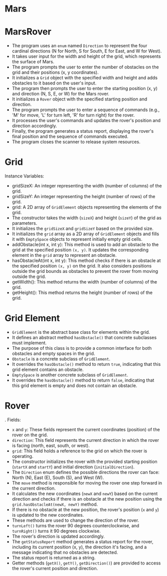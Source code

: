 # Mars
# MarsRover
- The program uses an `enum` named `Direction` to represent the four cardinal directions (N for North, S for South, E for East, and W for West).
- It takes user input for the width and height of the grid, which represents the surface of Mars.
- The program prompts the user to enter the number of obstacles on the grid and their positions (x, y coordinates).
- It initializes a `Grid` object with the specified width and height and adds obstacles to it based on the user's input.
- The program then prompts the user to enter the starting position (x, y) and direction (N, S, E, or W) for the Mars rover.
- It initializes a `Rover` object with the specified starting position and direction.
- The program prompts the user to enter a sequence of commands (e.g., 'M' for move, 'L' for turn left, 'R' for turn right) for the rover.
- It processes the user's commands and updates the rover's position and direction accordingly.
- Finally, the program generates a status report, displaying the rover's final position and the sequence of commands executed.
- The program closes the scanner to release system resources.
# Grid
Instance Variables:
  - gridSizeX: An integer representing the width (number of columns) of the grid.
  - gridSizeY: An integer representing the height (number of rows) of the grid.
  - grid: A 2D array of `GridElement` objects representing the elements of the grid.
- The constructor takes the width (`sizeX`) and height (`sizeY`) of the grid as parameters.
- It initializes the `gridSizeX` and `gridSizeY` based on the provided size.
- It initializes the `grid` array as a 2D array of `GridElement` objects and fills it with `EmptySpace` objects to represent initially empty grid cells.
- addObstacle(int x, int y): This method is used to add an obstacle to the grid at the specified position `(x, y)`. It updates the corresponding element in the `grid` array to represent an obstacle.
- hasObstacleAt(int x, int y): This method checks if there is an obstacle at the specified position `(x, y)` on the grid. It also considers positions outside the grid bounds as obstacles to prevent the rover from moving outside the grid.
- getWidth(): This method returns the width (number of columns) of the grid.
- getHeight(): This method returns the height (number of rows) of the grid.
# Grid Element
- `GridElement` is the abstract base class for elements within the grid.
- It defines an abstract method `hasObstacle()` that concrete subclasses must implement.
- The purpose of this class is to provide a common interface for both obstacles and empty spaces in the grid.
- `Obstacle` is a concrete subclass of `GridElement`.
- It overrides the `hasObstacle()` method to return `true`, indicating that this grid element contains an obstacle.
- `EmptySpace` is another concrete subclass of `GridElement`.
- It overrides the `hasObstacle()` method to return `false`, indicating that this grid element is empty and does not contain an obstacle.
# Rover
. Fields:
   - `x` and `y`: These fields represent the current coordinates (position) of the rover on the grid.
   - `direction`: This field represents the current direction in which the rover is facing (north, east, south, or west).
   - `grid`: This field holds a reference to the grid on which the rover is operating.
- The constructor initializes the rover with the provided starting position (`startX` and `startY`) and initial direction (`initialDirection`).
- The `Direction` enum defines the possible directions the rover can face: North (N), East (E), South (S), and West (W).
- The `move` method is responsible for moving the rover one step forward in the current direction.
- It calculates the new coordinates (`newX` and `newY`) based on the current direction and checks if there is an obstacle at the new position using the `grid.hasObstacleAt(newX, newY)` method.
- If there is no obstacle at the new position, the rover's position (`x` and `y`) is updated to the new coordinates.
- These methods are used to change the direction of the rover.
- `turnLeft()` turns the rover 90 degrees counterclockwise, and `turnRight()` turns it 90 degrees clockwise.
- The rover's direction is updated accordingly.
- The `getStatusReport` method generates a status report for the rover, including its current position (x, y), the direction it's facing, and a message indicating that no obstacles are detected.
- The status report is returned as a string.
- Getter methods (`getX()`, `getY()`, `getDirection()`) are provided to access the rover's current position and direction.

